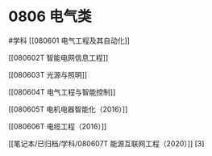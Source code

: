 # 0806 电气类
#学科
[[080601 电气工程及其自动化]]

[[080602T 智能电网信息工程]]

[[080603T 光源与照明]]

[[080604T 电气工程与智能控制]]

[[080605T 电机电器智能化（2016）]]

[[080606T 电缆工程（2016）]]

[[笔记本/已归档/学科/080607T 能源互联网工程（2020）]] [3]